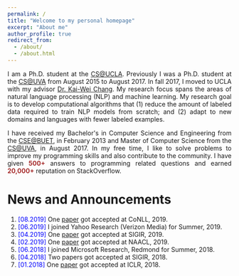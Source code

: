 ```yaml
---
permalink: /
title: "Welcome to my personal homepage"
excerpt: "About me"
author_profile: true
redirect_from: 
  - /about/
  - /about.html
---
```


<p align="justify">
I am a Ph.D. student at the <a href="http://www.cs.ucla.edu/">CS@UCLA</a>. Previously I was a Ph.D. student at the <a href="http://www.cs.virginia.edu/">CS@UVA</a> from August 2015 to August 2017. In fall 2017, I moved to UCLA with my advisor <a href="http://web.cs.ucla.edu/~kwchang/">Dr. Kai-Wei Chang</a>. My research focus spans the areas of natural language processing (NLP) and machine learning. My research goal is to develop computational algorithms that (1) reduce the amount of labeled data required to train NLP models from scratch; and (2) adapt to new domains and languages with fewer labeled examples.
</p>

<p align="justify">
I have received my Bachelor's in Computer Science and Engineering from the <a href="http://cse.buet.ac.bd/">CSE@BUET</a>, in February 2013 and Master of Computer Science from the <a href="http://www.cs.virginia.edu/">CS@UVA</a>, in August 2017. In my free time, I like to solve problems to improve my programming skills and also contribute to the community. I have given <b><font color="brown">500+</font></b> answers to programming related questions and earned <b><font color="brown">20,000+</font></b> reputation on StackOverflow.
</p>


News and Announcements
======
1. <span style="color:blue">[08.2019] </span>  One <a href="https://arxiv.org/abs/1909.09265">paper</a> got accepted at CoNLL, 2019.
1. <span style="color:blue">[06.2019] </span>  I joined Yahoo Research (Verizon Media) for Summer, 2019.
1. <span style="color:blue">[04.2019] </span>  One <a href="https://dl.acm.org/citation.cfm?doid=3331184.3331246">paper</a> got accepted at SIGIR, 2019.
1. <span style="color:blue">[02.2019] </span>  One <a href="https://arxiv.org/pdf/1811.00570.pdf">paper</a> got accepted at NAACL, 2019.
1. <span style="color:blue">[06.2018] </span>  I joined Microsoft Research, Redmond for Summer, 2018.
1. <span style="color:blue">[04.2018] </span>  Two papers got accepted at SIGIR, 2018.
1. <span style="color:blue">[01.2018] </span>  One <a href="https://openreview.net/pdf?id=SJ1nzBeA-">paper</a> got accepted at ICLR, 2018.
